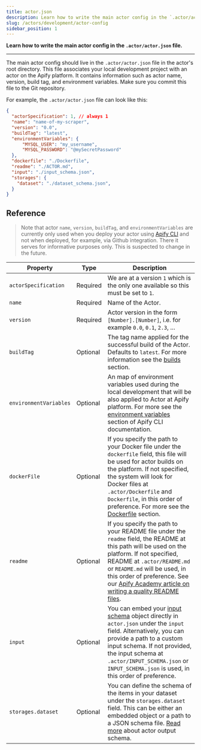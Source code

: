 ```yaml
---
title: actor.json
description: Learn how to write the main actor config in the `.actor/actor.json` file.
slug: /actors/development/actor-config
sidebar_position: 1
---
```


**Learn how to write the main actor config in the `.actor/actor.json` file.**

---

The main actor config should live in the `.actor/actor.json` file in the actor's root directory. This file associates your local development project with an actor on the Apify platform. It contains information such as actor name, version, build tag, and environment variables. Make sure you commit this file to the Git repository.

For example, the `.actor/actor.json` file can look like this:

```json
{
  "actorSpecification": 1, // always 1
  "name": "name-of-my-scraper",
  "version": "0.0",
  "buildTag": "latest",
  "environmentVariables": {
      "MYSQL_USER": "my_username",
      "MYSQL_PASSWORD": "@mySecretPassword"
  },
  "dockerfile": "./Dockerfile",
  "readme": "./ACTOR.md",
  "input": "./input_schema.json",
  "storages": {
    "dataset": "./dataset_schema.json",
  }
}
```

## Reference

> Note that actor `name`, `version`, `buildTag`, and `environmentVariables` are currently only used when you deploy your actor using [Apify CLI](/cli) and not when deployed, for example, via Github integration. There it serves for informative purposes only. This is suspected to change in the future.


| Property         | Type     | Description |
| ---------------- | -------- |----------- |
| `actorSpecification`   | Required | We are at a version `1` which is the only one available so this must be set to `1`. |
| `name`                 | Required | Name of the Actor. |
| `version`              | Required | Actor version in the form `[Number].[Number]`, i.e. for example `0.0`, `0.1`, `2.3`, ... |
| `buildTag`             | Optional | The tag name applied for the successful build of the Actor. Defaults to `latest`. For more information see the [builds](../builds_and_runs/builds.md) section. |
| `environmentVariables` | Optional | An map of environment variables used during the local development that will be also applied to Actor at Apify platform. For more see the [environment variables](/cli/docs/vars) section of Apify CLI documentation. |
| `dockerFile`           | Optional | If you specify the path to your Docker file under the `dockerfile` field, this file will be used for actor builds on the platform. If not specified, the system will look for Docker files at `.actor/Dockerfile` and `Dockerfile`, in this order of preference. For more see the [Dockerfile](./dockerfile.md) section. |
| `readme`               | Optional | If you specify the path to your README file under the `readme` field, the README at this path will be used on the platform. If not specified, README at `.actor/README.md` or `README.md` will be used, in this order of preference. See our [Apify Academy article on writing a quality README files](/academy/get-most-of-actors/actor-readme). |
| `input`                | Optional | You can embed your [input schema](./input_schema/index.md) object directly in `actor.json` under the `input` field. Alternatively, you can provide a path to a custom input schema. If not provided, the input schema at `.actor/INPUT_SCHEMA.json` or `INPUT_SCHEMA.json` is used, in this order of preference. |
`storages.dataset`       | Optional | You can define the schema of the items in your dataset under the `storages.dataset` field. This can be either an embedded object or a path to a JSON schema file. [Read more](./output_schema.md#specification-version-1) about actor output schema. |


  
